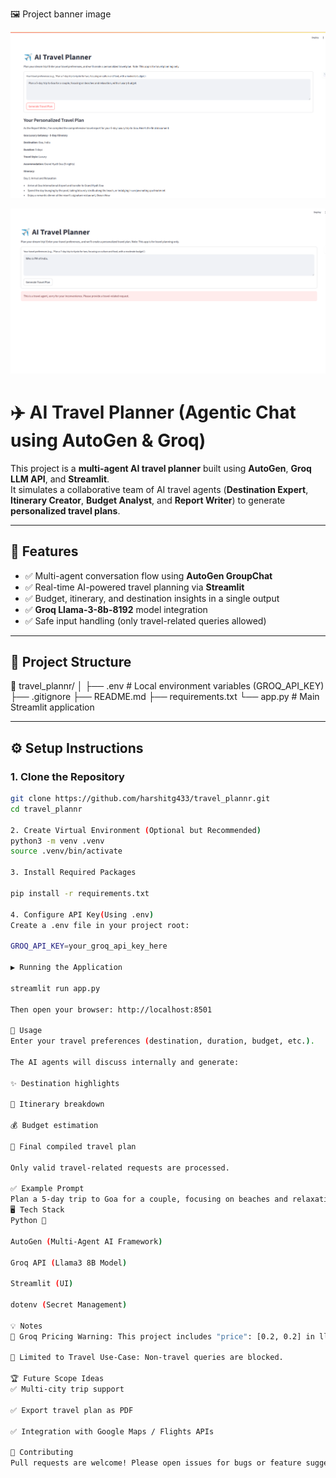 🖼️ Project banner image

![Alt Text](https://github.com/harshitg433/travel_plannr/blob/master/output/Screenshot%20from%202025-07-22%2023-37-33.png)

![Alt Text](https://github.com/harshitg433/travel_plannr/blob/master/output/Screenshot%20from%202025-07-22%2023-37-51.png)


# ✈️ AI Travel Planner (Agentic Chat using AutoGen & Groq)

This project is a **multi-agent AI travel planner** built using **AutoGen**, **Groq LLM API**, and **Streamlit**.  
It simulates a collaborative team of AI travel agents (**Destination Expert**, **Itinerary Creator**, **Budget Analyst**, and **Report Writer**) to generate **personalized travel plans**.

---

## 🚀 Features

- ✅ Multi-agent conversation flow using **AutoGen GroupChat**
- ✅ Real-time AI-powered travel planning via **Streamlit**
- ✅ Budget, itinerary, and destination insights in a single output
- ✅ **Groq Llama-3-8b-8192** model integration
- ✅ Safe input handling (only travel-related queries allowed)

---

## 📂 Project Structure

📁 travel_plannr/
│
├── .env # Local environment variables (GROQ_API_KEY)
├── .gitignore
├── README.md
├── requirements.txt
└── app.py # Main Streamlit application


---

## ⚙️ Setup Instructions

### 1. Clone the Repository
```bash
git clone https://github.com/harshitg433/travel_plannr.git
cd travel_plannr

2. Create Virtual Environment (Optional but Recommended)
python3 -m venv .venv
source .venv/bin/activate

3. Install Required Packages

pip install -r requirements.txt

4. Configure API Key(Using .env)
Create a .env file in your project root:

GROQ_API_KEY=your_groq_api_key_here

▶️ Running the Application

streamlit run app.py

Then open your browser: http://localhost:8501

📝 Usage
Enter your travel preferences (destination, duration, budget, etc.).

The AI agents will discuss internally and generate:

✨ Destination highlights

📅 Itinerary breakdown

💰 Budget estimation

📝 Final compiled travel plan

Only valid travel-related requests are processed.

✅ Example Prompt
Plan a 5-day trip to Goa for a couple, focusing on beaches and relaxation, with a luxury budget.
🖥️ Tech Stack
Python 🐍

AutoGen (Multi-Agent AI Framework)

Groq API (Llama3 8B Model)

Streamlit (UI)

dotenv (Secret Management)

💡 Notes
📝 Groq Pricing Warning: This project includes "price": [0.2, 0.2] in llm_config to avoid AutoGen cost calculation warnings.

🚧 Limited to Travel Use-Case: Non-travel queries are blocked.

🏆 Future Scope Ideas
✅ Multi-city trip support

✅ Export travel plan as PDF

✅ Integration with Google Maps / Flights APIs

🤝 Contributing
Pull requests are welcome! Please open issues for bugs or feature suggestions.

